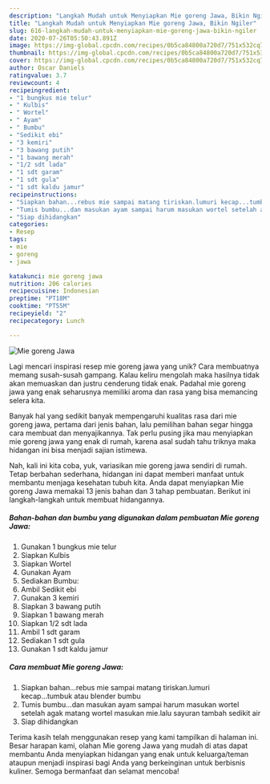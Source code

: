 ```yaml
---
description: "Langkah Mudah untuk Menyiapkan Mie goreng Jawa, Bikin Ngiler"
title: "Langkah Mudah untuk Menyiapkan Mie goreng Jawa, Bikin Ngiler"
slug: 616-langkah-mudah-untuk-menyiapkan-mie-goreng-jawa-bikin-ngiler
date: 2020-07-26T05:50:43.891Z
image: https://img-global.cpcdn.com/recipes/0b5ca84800a720d7/751x532cq70/mie-goreng-jawa-foto-resep-utama.jpg
thumbnail: https://img-global.cpcdn.com/recipes/0b5ca84800a720d7/751x532cq70/mie-goreng-jawa-foto-resep-utama.jpg
cover: https://img-global.cpcdn.com/recipes/0b5ca84800a720d7/751x532cq70/mie-goreng-jawa-foto-resep-utama.jpg
author: Oscar Daniels
ratingvalue: 3.7
reviewcount: 4
recipeingredient:
- "1 bungkus mie telur"
- " Kulbis"
- " Wortel"
- " Ayam"
- " Bumbu"
- "Sedikit ebi"
- "3 kemiri"
- "3 bawang putih"
- "1 bawang merah"
- "1/2 sdt lada"
- "1 sdt garam"
- "1 sdt gula"
- "1 sdt kaldu jamur"
recipeinstructions:
- "Siapkan bahan...rebus mie sampai matang tiriskan.lumuri kecap...tumbuk atau blender bumbu"
- "Tumis bumbu...dan masukan ayam sampai harum masukan wortel setelah agak matang wortel masukan mie.lalu sayuran tambah sedikit air"
- "Siap dihidangkan"
categories:
- Resep
tags:
- mie
- goreng
- jawa

katakunci: mie goreng jawa 
nutrition: 206 calories
recipecuisine: Indonesian
preptime: "PT18M"
cooktime: "PT55M"
recipeyield: "2"
recipecategory: Lunch

---
```



![Mie goreng Jawa](https://img-global.cpcdn.com/recipes/0b5ca84800a720d7/751x532cq70/mie-goreng-jawa-foto-resep-utama.jpg)

Lagi mencari inspirasi resep mie goreng jawa yang unik? Cara membuatnya memang susah-susah gampang. Kalau keliru mengolah maka hasilnya tidak akan memuaskan dan justru cenderung tidak enak. Padahal mie goreng jawa yang enak seharusnya memiliki aroma dan rasa yang bisa memancing selera kita.



Banyak hal yang sedikit banyak mempengaruhi kualitas rasa dari mie goreng jawa, pertama dari jenis bahan, lalu pemilihan bahan segar hingga cara membuat dan menyajikannya. Tak perlu pusing jika mau menyiapkan mie goreng jawa yang enak di rumah, karena asal sudah tahu triknya maka hidangan ini bisa menjadi sajian istimewa.


Nah, kali ini kita coba, yuk, variasikan mie goreng jawa sendiri di rumah. Tetap berbahan sederhana, hidangan ini dapat memberi manfaat untuk membantu menjaga kesehatan tubuh kita. Anda dapat menyiapkan Mie goreng Jawa memakai 13 jenis bahan dan 3 tahap pembuatan. Berikut ini langkah-langkah untuk membuat hidangannya.

<!--inarticleads1-->

##### Bahan-bahan dan bumbu yang digunakan dalam pembuatan Mie goreng Jawa:

1. Gunakan 1 bungkus mie telur
1. Siapkan  Kulbis
1. Siapkan  Wortel
1. Gunakan  Ayam
1. Sediakan  Bumbu:
1. Ambil Sedikit ebi
1. Gunakan 3 kemiri
1. Siapkan 3 bawang putih
1. Siapkan 1 bawang merah
1. Siapkan 1/2 sdt lada
1. Ambil 1 sdt garam
1. Sediakan 1 sdt gula
1. Gunakan 1 sdt kaldu jamur




<!--inarticleads2-->

##### Cara membuat Mie goreng Jawa:

1. Siapkan bahan...rebus mie sampai matang tiriskan.lumuri kecap...tumbuk atau blender bumbu
1. Tumis bumbu...dan masukan ayam sampai harum masukan wortel setelah agak matang wortel masukan mie.lalu sayuran tambah sedikit air
1. Siap dihidangkan




Terima kasih telah menggunakan resep yang kami tampilkan di halaman ini. Besar harapan kami, olahan Mie goreng Jawa yang mudah di atas dapat membantu Anda menyiapkan hidangan yang enak untuk keluarga/teman ataupun menjadi inspirasi bagi Anda yang berkeinginan untuk berbisnis kuliner. Semoga bermanfaat dan selamat mencoba!
